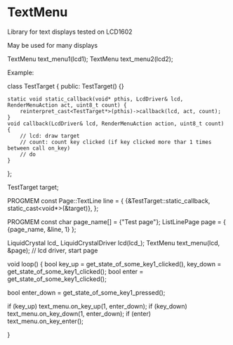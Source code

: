 # TextMenu

Library for text displays
tested on LCD1602

May be used for many displays

TextMenu<LiquidCrystalDriver> text_menu1(lcd1);
TextMenu<LiquidCrystalDriver> text_menu2(lcd2);


Example:

class TestTarget {
public:
    TestTarget() {}
    
    static void static_callback(void* pthis, LcdDriver& lcd, RenderMenuAction act, uint8_t count) {
        reinterpret_cast<TestTarget*>(pthis)->callback(lcd, act, count); 
    }
    void callback(LcdDriver& lcd, RenderMenuAction action, uint8_t count) {
        // lcd: draw target
        // count: count key clicked (if key clicked more thar 1 times between call on_key)
        // do 
    }

};


TestTarget target;

PROGMEM const Page::TextLine line = {
    {&TestTarget::static_callback, static_cast<void*>(&target)},
};

PROGMEM const char page_name[] = {"Test page"};
ListLinePage<LcdDriver> page = {
    {page_name, &line, 1}
};

LiquidCrystal lcd_
LiquidCrystalDriver lcd(lcd_);
TextMenu<LiquidCrystalDriver> text_menu(lcd, &page); // lcd driver, start page


void loop() {
  bool key_up = get_state_of_some_key1_clicked(), key_down = get_state_of_some_key1_clicked();
  bool enter = get_state_of_some_key1_clicked();
  
  bool enter_down = get_state_of_some_key1_pressed();
  
  if (key_up)
      text_menu.on_key_up(1, enter_down);
  if (key_down)
      text_menu.on_key_down(1, enter_down);
  if (enter)
      text_menu.on_key_enter();

}





